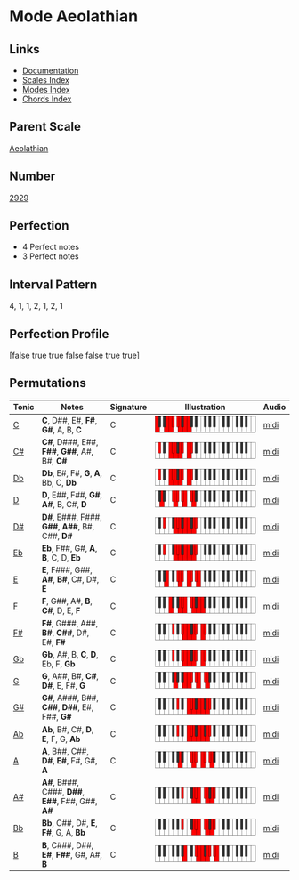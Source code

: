 # Mode Aeolathian

## Links

- [Documentation](index.md)
- [Scales Index](Scales.md)
- [Modes Index](Modes.md)
- [Chords Index](Chords.md)

## Parent Scale

[Aeolathian](ScaleAeolathian.md)

## Number

[2929](https://ianring.com/musictheory/scales/2929)

## Perfection

- 4 Perfect notes
- 3 Perfect notes

## Interval Pattern

4, 1, 1, 2, 1, 2, 1

## Perfection Profile

[false true true false false true true]

## Permutations

| Tonic | Notes | Signature | Illustration | Audio |
|-------|-------|-----------|--------------|-------|
| [C](ModeCNaturalAeolathian.md) | **C**, D##, E#, **F#**, **G#**, A, B, **C** | C | ![CNaturalAeolathian](ModeCNaturalAeolathian.png) | [midi](https://github.com/edipermadi/music/blob/main/docs/ModeCNaturalAeolathian.mid?raw=true) |
| [C#](ModeCSharpAeolathian.md) | **C#**, D###, E##, **F##**, **G##**, A#, B#, **C#** | C | ![CSharpAeolathian](ModeCSharpAeolathian.png) | [midi](https://github.com/edipermadi/music/blob/main/docs/ModeCSharpAeolathian.mid?raw=true) |
| [Db](ModeDFlatAeolathian.md) | **Db**, E#, F#, **G**, **A**, Bb, C, **Db** | C | ![DFlatAeolathian](ModeDFlatAeolathian.png) | [midi](https://github.com/edipermadi/music/blob/main/docs/ModeDFlatAeolathian.mid?raw=true) |
| [D](ModeDNaturalAeolathian.md) | **D**, E##, F##, **G#**, **A#**, B, C#, **D** | C | ![DNaturalAeolathian](ModeDNaturalAeolathian.png) | [midi](https://github.com/edipermadi/music/blob/main/docs/ModeDNaturalAeolathian.mid?raw=true) |
| [D#](ModeDSharpAeolathian.md) | **D#**, E###, F###, **G##**, **A##**, B#, C##, **D#** | C | ![DSharpAeolathian](ModeDSharpAeolathian.png) | [midi](https://github.com/edipermadi/music/blob/main/docs/ModeDSharpAeolathian.mid?raw=true) |
| [Eb](ModeEFlatAeolathian.md) | **Eb**, F##, G#, **A**, **B**, C, D, **Eb** | C | ![EFlatAeolathian](ModeEFlatAeolathian.png) | [midi](https://github.com/edipermadi/music/blob/main/docs/ModeEFlatAeolathian.mid?raw=true) |
| [E](ModeENaturalAeolathian.md) | **E**, F###, G##, **A#**, **B#**, C#, D#, **E** | C | ![ENaturalAeolathian](ModeENaturalAeolathian.png) | [midi](https://github.com/edipermadi/music/blob/main/docs/ModeENaturalAeolathian.mid?raw=true) |
| [F](ModeFNaturalAeolathian.md) | **F**, G##, A#, **B**, **C#**, D, E, **F** | C | ![FNaturalAeolathian](ModeFNaturalAeolathian.png) | [midi](https://github.com/edipermadi/music/blob/main/docs/ModeFNaturalAeolathian.mid?raw=true) |
| [F#](ModeFSharpAeolathian.md) | **F#**, G###, A##, **B#**, **C##**, D#, E#, **F#** | C | ![FSharpAeolathian](ModeFSharpAeolathian.png) | [midi](https://github.com/edipermadi/music/blob/main/docs/ModeFSharpAeolathian.mid?raw=true) |
| [Gb](ModeGFlatAeolathian.md) | **Gb**, A#, B, **C**, **D**, Eb, F, **Gb** | C | ![GFlatAeolathian](ModeGFlatAeolathian.png) | [midi](https://github.com/edipermadi/music/blob/main/docs/ModeGFlatAeolathian.mid?raw=true) |
| [G](ModeGNaturalAeolathian.md) | **G**, A##, B#, **C#**, **D#**, E, F#, **G** | C | ![GNaturalAeolathian](ModeGNaturalAeolathian.png) | [midi](https://github.com/edipermadi/music/blob/main/docs/ModeGNaturalAeolathian.mid?raw=true) |
| [G#](ModeGSharpAeolathian.md) | **G#**, A###, B##, **C##**, **D##**, E#, F##, **G#** | C | ![GSharpAeolathian](ModeGSharpAeolathian.png) | [midi](https://github.com/edipermadi/music/blob/main/docs/ModeGSharpAeolathian.mid?raw=true) |
| [Ab](ModeAFlatAeolathian.md) | **Ab**, B#, C#, **D**, **E**, F, G, **Ab** | C | ![AFlatAeolathian](ModeAFlatAeolathian.png) | [midi](https://github.com/edipermadi/music/blob/main/docs/ModeAFlatAeolathian.mid?raw=true) |
| [A](ModeANaturalAeolathian.md) | **A**, B##, C##, **D#**, **E#**, F#, G#, **A** | C | ![ANaturalAeolathian](ModeANaturalAeolathian.png) | [midi](https://github.com/edipermadi/music/blob/main/docs/ModeANaturalAeolathian.mid?raw=true) |
| [A#](ModeASharpAeolathian.md) | **A#**, B###, C###, **D##**, **E##**, F##, G##, **A#** | C | ![ASharpAeolathian](ModeASharpAeolathian.png) | [midi](https://github.com/edipermadi/music/blob/main/docs/ModeASharpAeolathian.mid?raw=true) |
| [Bb](ModeBFlatAeolathian.md) | **Bb**, C##, D#, **E**, **F#**, G, A, **Bb** | C | ![BFlatAeolathian](ModeBFlatAeolathian.png) | [midi](https://github.com/edipermadi/music/blob/main/docs/ModeBFlatAeolathian.mid?raw=true) |
| [B](ModeBNaturalAeolathian.md) | **B**, C###, D##, **E#**, **F##**, G#, A#, **B** | C | ![BNaturalAeolathian](ModeBNaturalAeolathian.png) | [midi](https://github.com/edipermadi/music/blob/main/docs/ModeBNaturalAeolathian.mid?raw=true) |
